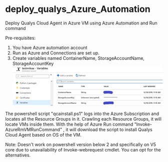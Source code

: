# deploy_qualys_Azure_Automation
Deploy Qualys Cloud Agent in Azure VM using Azure Automation and Run command

Pre-requisites:
1. You have Azure automation account
2. Run as Azure and Connections are set up.
3. Create variables named ContainerName, StorageAccountName, StorageAccountKey
![Image1](variables.PNG?raw=true "Title")

The powershell script "qcainstall.ps1" logs into the Azure Subscription and locates all the Resource Groups in it. Crawling each Resource Groups, it will locate VMs inside them. With the help of Azure Run command "Invoke-AzureRmVMRunCommand" , it will download the script to install Qualys Cloud Agent based on OS of the VM.

Note: Doesn't work on powershell version below 2 and specifically on V5 core due to unavailability of Invoke-webrequest cmdlet. You can opt for the alternatives.

